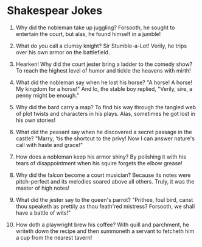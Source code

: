 # Shakespear Jokes
1. Why did the nobleman take up juggling? Forsooth, he sought to entertain the court, but alas, he found himself in a jumble!

2. What do you call a clumsy knight? Sir Stumble-a-Lot! Verily, he trips over his own armor on the battlefield.

3. Hearken! Why did the court jester bring a ladder to the comedy show? To reach the highest level of humor and tickle the heavens with mirth!

4. What did the nobleman say when he lost his horse? "A horse! A horse! My kingdom for a horse!" And lo, the stable boy replied, "Verily, sire, a penny might be enough."

5. Why did the bard carry a map? To find his way through the tangled web of plot twists and characters in his plays. Alas, sometimes he got lost in his own stories!

6. What did the peasant say when he discovered a secret passage in the castle? "Marry, 'tis the shortcut to the privy! Now I can answer nature's call with haste and grace!"

7. How does a nobleman keep his armor shiny? By polishing it with his tears of disappointment when his squire forgets the elbow grease!

8. Why did the falcon become a court musician? Because its notes were pitch-perfect and its melodies soared above all others. Truly, it was the master of high notes!

9. What did the jester say to the queen's parrot? "Prithee, foul bird, canst thou speaketh as prettily as thou feath'red mistress? Forsooth, we shall have a battle of wits!"

10. How doth a playwright brew his coffee? With quill and parchment, he writeth down the recipe and then summoneth a servant to fetcheth him a cup from the nearest tavern!
